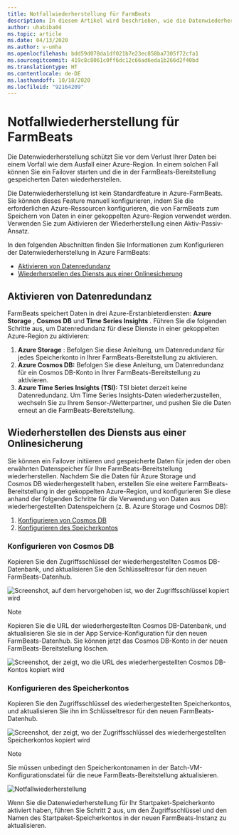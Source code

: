 ```yaml
---
title: Notfallwiederherstellung für FarmBeats
description: In diesem Artikel wird beschrieben, wie die Datenwiederherstellung vor dem Verlust Ihrer Daten schützt.
author: uhabiba04
ms.topic: article
ms.date: 04/13/2020
ms.author: v-umha
ms.openlocfilehash: bdd59d078da1df021b7e23ec858ba7305f72cfa1
ms.sourcegitcommit: 419c8c8061c0ff6dc12c66ad6eda1b266d2f40bd
ms.translationtype: HT
ms.contentlocale: de-DE
ms.lasthandoff: 10/18/2020
ms.locfileid: "92164209"
---
```

# <a name="disaster-recovery-for-farmbeats"></a>Notfallwiederherstellung für FarmBeats

Die Datenwiederherstellung schützt Sie vor dem Verlust Ihrer Daten bei einem Vorfall wie dem Ausfall einer Azure-Region. In einem solchen Fall können Sie ein Failover starten und die in der FarmBeats-Bereitstellung gespeicherten Daten wiederherstellen.

Die Datenwiederherstellung ist kein Standardfeature in Azure-FarmBeats. Sie können dieses Feature manuell konfigurieren, indem Sie die erforderlichen Azure-Ressourcen konfigurieren, die von FarmBeats zum Speichern von Daten in einer gekoppelten Azure-Region verwendet werden. Verwenden Sie zum Aktivieren der Wiederherstellung einen Aktiv-Passiv-Ansatz.

In den folgenden Abschnitten finden Sie Informationen zum Konfigurieren der Datenwiederherstellung in Azure FarmBeats:

- [Aktivieren von Datenredundanz](#enable-data-redundancy)
- [Wiederherstellen des Diensts aus einer Onlinesicherung](#restore-service-from-online-backup)


## <a name="enable-data-redundancy"></a>Aktivieren von Datenredundanz

FarmBeats speichert Daten in drei Azure-Erstanbieterdiensten: **Azure Storage** , **Cosmos DB** und **Time Series Insights** . Führen Sie die folgenden Schritte aus, um Datenredundanz für diese Dienste in einer gekoppelten Azure-Region zu aktivieren:

1.  **Azure Storage** : Befolgen Sie diese Anleitung, um Datenredundanz für jedes Speicherkonto in Ihrer FarmBeats-Bereitstellung zu aktivieren.
2.  **Azure Cosmos DB:** Befolgen Sie diese Anleitung, um Datenredundanz für ein Cosmos DB-Konto in Ihrer FarmBeats-Bereitstellung zu aktivieren.
3.  **Azure Time Series Insights (TSI):** TSI bietet derzeit keine Datenredundanz. Um Time Series Insights-Daten wiederherzustellen, wechseln Sie zu Ihrem Sensor-/Wetterpartner, und pushen Sie die Daten erneut an die FarmBeats-Bereitstellung.

## <a name="restore-service-from-online-backup"></a>Wiederherstellen des Diensts aus einer Onlinesicherung

Sie können ein Failover initiieren und gespeicherte Daten für jeden der oben erwähnten Datenspeicher für Ihre FarmBeats-Bereitstellung wiederherstellen. Nachdem Sie die Daten für Azure Storage und Cosmos DB wiederhergestellt haben, erstellen Sie eine weitere FarmBeats-Bereitstellung in der gekoppelten Azure-Region, und konfigurieren Sie diese anhand der folgenden Schritte für die Verwendung von Daten aus wiederhergestellten Datenspeichern (z. B. Azure Storage und Cosmos DB):

1. [Konfigurieren von Cosmos DB](#configure-cosmos-db)
2. [Konfigurieren des Speicherkontos](#configure-storage-account)


### <a name="configure-cosmos-db"></a>Konfigurieren von Cosmos DB

Kopieren Sie den Zugriffsschlüssel der wiederhergestellten Cosmos DB-Datenbank, und aktualisieren Sie den Schlüsseltresor für den neuen FarmBeats-Datenhub.


  ![Screenshot, auf dem hervorgehoben ist, wo der Zugriffsschlüssel kopiert wird](./media/disaster-recovery-for-farmbeats/key-vault-secrets.png)

> [!NOTE]
> Kopieren Sie die URL der wiederhergestellten Cosmos DB-Datenbank, und aktualisieren Sie sie in der App Service-Konfiguration für den neuen FarmBeats-Datenhub. Sie können jetzt das Cosmos DB-Konto in der neuen FarmBeats-Bereitstellung löschen.

  ![Screenshot, der zeigt, wo die URL des wiederhergestellten Cosmos DB-Kontos kopiert wird](./media/disaster-recovery-for-farmbeats/configuration.png)

### <a name="configure-storage-account"></a>Konfigurieren des Speicherkontos

Kopieren Sie den Zugriffsschlüssel des wiederhergestellten Speicherkontos, und aktualisieren Sie ihn im Schlüsseltresor für den neuen FarmBeats-Datenhub.

![Screenshot, der zeigt, wo der Zugriffsschlüssel des wiederhergestellten Speicherkontos kopiert wird](./media/disaster-recovery-for-farmbeats/key-vault-7-secrets.png)

>[!NOTE]
> Sie müssen unbedingt den Speicherkontonamen in der Batch-VM-Konfigurationsdatei für die neue FarmBeats-Bereitstellung aktualisieren.

![Notfallwiederherstellung](./media/disaster-recovery-for-farmbeats/batch-prep-files.png)

Wenn Sie die Datenwiederherstellung für Ihr Startpaket-Speicherkonto aktiviert haben, führen Sie Schritt 2 aus, um den Zugriffsschlüssel und den Namen des Startpaket-Speicherkontos in der neuen FarmBeats-Instanz zu aktualisieren.
